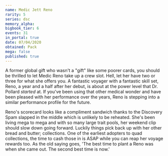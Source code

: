 ```yaml
---
name: Medic Jett Reno
rarity: 5
series: dsc
memory_alpha:
bigbook_tier: 6
events: 31
in_portal: true
date: 07/04/2020
obtained: Pack
mega: false
published: true
---
```


A former global gift who wasn't a "gift" like some poorer cards, you should be thrilled to let Medic Reno take up a crew slot. Hell, let her have two or three for what she offers you. A fantastic voyager with a fantastic skill set, Reno, a year and a half after her debut, is about at the power level that Dr. Pollard *started* at. If you've been using that other medical wonder and have been pleased with her performance over the years, Reno is stepping into a similar performance profile for the future.

Reno's scorecard looks like a compliment sandwich thanks to the Discovery Spam slapped in the middle which is unlikely to be reheated. She's been living mega to mega and with so many large trait pools, her weekend clip should slow down going forward. Luckily things pick back up with her other bread and butter; collections. One of the earliest adopters to quad collections, the time to cash those in is ASAP while you can reap her voyage rewards too. As the old saying goes, 'The best time to plant a Reno was when she came out. The second best time is now.'
